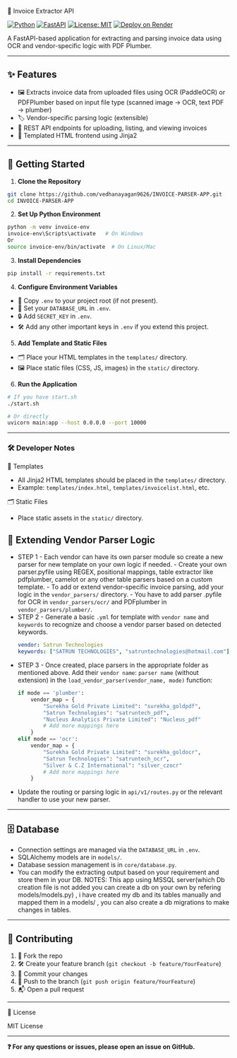 🧾 Invoice Extractor API

[![Python](https://img.shields.io/badge/python-3.10+-blue.svg)](https://www.python.org/)
[![FastAPI](https://img.shields.io/badge/FastAPI-0.115.13-green.svg)](https://fastapi.tiangolo.com/)
[![License: MIT](https://img.shields.io/badge/License-MIT-yellow.svg)](LICENSE)
[![Deploy on Render](https://img.shields.io/badge/Deploy-Render-blueviolet)](https://render.com/)

A FastAPI-based application for extracting and parsing invoice data using OCR and vendor-specific logic with PDF Plumber.

---

## ✨ Features

- 🖼️ Extracts invoice data from uploaded files using OCR (PaddleOCR) or PDFPlumber based on input file type (scanned image → OCR, text PDF → plumber)
- 🏷️ Vendor-specific parsing logic (extensible)
- 🔗 REST API endpoints for uploading, listing, and viewing invoices
- 🎨 Templated HTML frontend using Jinja2

---

## 🚀 Getting Started

1. **Clone the Repository**
```sh
git clone https://github.com/vedhanayagan9626/INVOICE-PARSER-APP.git
cd INVOICE-PARSER-APP
```

2. **Set Up Python Environment**
```sh
python -m venv invoice-env
invoice-env\Scripts\activate   # On Windows
Or
source invoice-env/bin/activate  # On Linux/Mac
```

3. **Install Dependencies**
```sh
pip install -r requirements.txt
```

4. **Configure Environment Variables**
- 📄 Copy `.env` to your project root (if not present).
- 🔑 Set your `DATABASE_URL` in `.env`.
- 🔒 Add `SECRET_KEY` in `.env`.
- 🛠️ Add any other important keys in `.env` if you extend this project.

5. **Add Template and Static Files**
- 🗂️ Place your HTML templates in the `templates/` directory.
- 🖼️ Place static files (CSS, JS, images) in the `static/` directory.

6. **Run the Application**
```sh
# If you have start.sh
./start.sh

# Or directly
uvicorn main:app --host 0.0.0.0 --port 10000
```

---

### **🛠️ Developer Notes**

📁 Templates
- All Jinja2 HTML templates should be placed in the `templates/` directory.
- Example: `templates/index.html`, `templates/invoicelist.html`, etc.

🗂️ Static Files
- Place static assets in the `static/` directory.

## **🧩 Extending Vendor Parser Logic**
- STEP 1
         - Each vendor can have its own parser module so create a new parser for new template on your own logic if needed.
         - Create your own parser.pyfile using REGEX, positional mappings, table extractor like pdfplumber, camelot or any other table parsers based on a custom template.
         - To add or extend vendor-specific invoice parsing, add your logic in the `vendor_parsers/` directory.
         - You have to add  parser .pyfile  for OCR in `vendor_parsers/ocr/` and PDFplumber in `vendor_parsers/plumber/`.
- STEP 2
         - Generate a basic `.yml` for template with `vendor name` and `keywords` to recognize and choose a vendor parser based on detected keywords.
  ```yaml
  vendor: Satrun Technologies
  keywords: ["SATRUN TECHNOLOGIES", "satruntechnologies@hotmail.com"]
  ```
- STEP 3
         - Once created, place parsers in the appropriate folder as mentioned above. Add their `vendor name`: `parser name` (without extension) in the `load_vendor_parser(vendor_name, mode)` function:
  ```python
  if mode == 'plumber':
      vendor_map = {
          "Surekha Gold Private Limited": "surekha_goldpdf",
          "Satrun Technologies": "satruntech_pdf",
          "Nucleus Analytics Private Limited": "Nucleus_pdf"
          # Add more mappings here
      }
  elif mode == 'ocr':
      vendor_map = {
          "Surekha Gold Private Limited": "surekha_goldocr",
          "Satrun Technologies": "satruntech_ocr",
          "Silver & C.Z International": "silver_czocr"
          # Add more mappings here
      }
  ```
- Update the routing or parsing logic in `api/v1/routes.py` or the relevant handler to use your new parser.

---

## 🗄️ Database
- Connection settings are managed via the `DATABASE_URL` in `.env`.
- SQLAlchemy models are in `models/`.
- Database session management is in `core/database.py`.
- You can modify the extracting output based on your requirement and store them in your DB.
NOTES: This app using MSSQL server(which Db creation file is not added you can create a db on your own by refering models/models.py) , i have created my db and its tables manually and mapped them in a models/ , you can also create a db migrations to make changes in tables.
---

## 🤝 Contributing

1. 🍴 Fork the repo
2. 🛠️ Create your feature branch (`git checkout -b feature/YourFeature`)
3. 💾 Commit your changes
4. 🚀 Push to the branch (`git push origin feature/YourFeature`)
5. 📬 Open a pull request

---

📄 License

MIT License

---

**❓ For any questions or issues, please open an issue on GitHub.**
